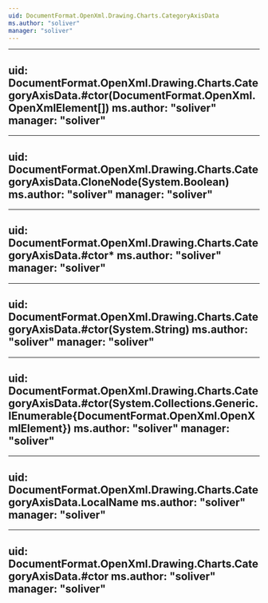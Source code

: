 ```yaml
---
uid: DocumentFormat.OpenXml.Drawing.Charts.CategoryAxisData
ms.author: "soliver"
manager: "soliver"
---
```


---
uid: DocumentFormat.OpenXml.Drawing.Charts.CategoryAxisData.#ctor(DocumentFormat.OpenXml.OpenXmlElement[])
ms.author: "soliver"
manager: "soliver"
---

---
uid: DocumentFormat.OpenXml.Drawing.Charts.CategoryAxisData.CloneNode(System.Boolean)
ms.author: "soliver"
manager: "soliver"
---

---
uid: DocumentFormat.OpenXml.Drawing.Charts.CategoryAxisData.#ctor*
ms.author: "soliver"
manager: "soliver"
---

---
uid: DocumentFormat.OpenXml.Drawing.Charts.CategoryAxisData.#ctor(System.String)
ms.author: "soliver"
manager: "soliver"
---

---
uid: DocumentFormat.OpenXml.Drawing.Charts.CategoryAxisData.#ctor(System.Collections.Generic.IEnumerable{DocumentFormat.OpenXml.OpenXmlElement})
ms.author: "soliver"
manager: "soliver"
---

---
uid: DocumentFormat.OpenXml.Drawing.Charts.CategoryAxisData.LocalName
ms.author: "soliver"
manager: "soliver"
---

---
uid: DocumentFormat.OpenXml.Drawing.Charts.CategoryAxisData.#ctor
ms.author: "soliver"
manager: "soliver"
---
